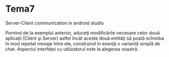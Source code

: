 # Tema7
Server-Client communication in android studio

Pornind de la exemplul anterior, aduceţi modificările necesare celor două aplicaţii (Client şi Server) astfel încât aceste
două entităţi să poată schimba în mod repetat mesaje între ele, construind în esenţă o variantă simplă de chat. Aspectul
interfeţei cu utilizatorul este la alegerea voastră.
